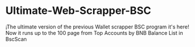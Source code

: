 # Ultimate-Web-Scrapper-BSC
¡The ultimate version of the previous Wallet scrapper BSC program it's here! Now it runs up to the 100 page from Top Accounts by BNB Balance List in BscScan
